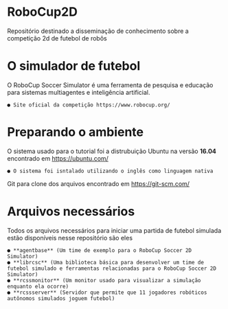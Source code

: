 # RoboCup2D

Repositório destinado a disseminação de conhecimento sobre a competição 2d de futebol de robôs 

# O simulador de futebol

O RoboCup Soccer Simulator é uma ferramenta de pesquisa e educação para sistemas multiagentes e inteligência artificial.

    ● Site oficial da competição https://www.robocup.org/
  
# Preparando o ambiente

O sistema usado para o tutorial foi a distrubuição Ubuntu na versão **16.04** encontrado em https://ubuntu.com/

    ● O sistema foi isntalado utilizando o inglês como linguagem nativa
 
Git para clone dos arquivos encontrado em https://git-scm.com/

# Arquivos necessários

Todos os arquivos necessários para iniciar uma partida de futebol simulada estão disponíveis nesse repositório são eles

    ● **agentbase** (Um time de exemplo para o RoboCup Soccer 2D Simulator)
    ● **librcsc** (Uma biblioteca básica para desenvolver um time de futebol simulado e ferramentas relacionadas para o RoboCup Soccer 2D Simulator)
    ● **rcssmonitor** (Um monitor usado para visualizar a simulação enquanto ela ocorre)
    ● **rcssserver** (Servidor que permite que 11 jogadores robóticos autônomos simulados joguem futebol)

